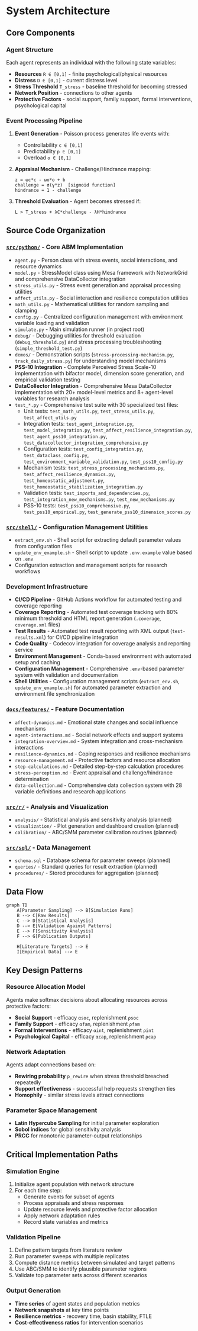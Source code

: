 # System Architecture

## Core Components

### Agent Structure
Each agent represents an individual with the following state variables:
- **Resources** `R ∈ [0,1]` - finite psychological/physical resources
- **Distress** `D ∈ [0,1]` - current distress level  
- **Stress Threshold** `T_stress` - baseline threshold for becoming stressed
- **Network Position** - connections to other agents
- **Protective Factors** - social support, family support, formal interventions, psychological capital

### Event Processing Pipeline
1. **Event Generation** - Poisson process generates life events with:
   - Controllability `c ∈ [0,1]`
   - Predictability `p ∈ [0,1]`
   - Overload `o ∈ [0,1]`

2. **Appraisal Mechanism** - Challenge/Hindrance mapping:
   ```
   z = ωc*c - ωo*o + b
   challenge = σ(γ*z)  [sigmoid function]
   hindrance = 1 - challenge
   ```

3. **Threshold Evaluation** - Agent becomes stressed if:
   ```
   L > T_stress + λC*challenge - λH*hindrance
   ```

## Source Code Organization

### [`src/python/`](src/python/) - Core ABM Implementation
- `agent.py` - Person class with stress events, social interactions, and resource dynamics
- `model.py` - StressModel class using Mesa framework with NetworkGrid and comprehensive DataCollector integration
- `stress_utils.py` - Stress event generation and appraisal processing utilities
- `affect_utils.py` - Social interaction and resilience computation utilities
- `math_utils.py` - Mathematical utilities for random sampling and clamping
- `config.py` - Centralized configuration management with environment variable loading and validation
- `simulate.py` - Main simulation runner (in project root)
- `debug/` - Debugging utilities for threshold evaluation (`debug_threshold.py`) and stress processing troubleshooting (`simple_threshold_test.py`)
- `demos/` - Demonstration scripts (`stress-processing-mechanism.py`, `track_daily_stress.py`) for understanding model mechanisms
- **PSS-10 Integration** - Complete Perceived Stress Scale-10 implementation with bifactor model, dimension score generation, and empirical validation testing
- **DataCollector Integration** - Comprehensive Mesa DataCollector implementation with 20+ model-level metrics and 8+ agent-level variables for research analysis
- `test_*.py` - Comprehensive test suite with 30 specialized test files:
  - Unit tests: `test_math_utils.py`, `test_stress_utils.py`, `test_affect_utils.py`
  - Integration tests: `test_agent_integration.py`, `test_model_integration.py`, `test_affect_resilience_integration.py`, `test_agent_pss10_integration.py`, `test_datacollector_integration_comprehensive.py`
  - Configuration tests: `test_config_integration.py`, `test_dataclass_config.py`, `test_environment_variable_validation.py`, `test_pss10_config.py`
  - Mechanism tests: `test_stress_processing_mechanisms.py`, `test_affect_resilience_dynamics.py`, `test_homeostatic_adjustment.py`, `test_homeostatic_stabilization_integration.py`
  - Validation tests: `test_imports_and_dependencies.py`, `test_integration_new_mechanisms.py`, `test_new_mechanisms.py`
  - PSS-10 tests: `test_pss10_comprehensive.py`, `test_pss10_empirical.py`, `test_generate_pss10_dimension_scores.py`

### [`src/shell/`](src/shell/) - Configuration Management Utilities
- `extract_env.sh` - Shell script for extracting default parameter values from configuration files
- `update_env_example.sh` - Shell script to update `.env.example` value based on `.env`
- Configuration extraction and management scripts for research workflows

### Development Infrastructure
- **CI/CD Pipeline** - GitHub Actions workflow for automated testing and coverage reporting
- **Coverage Reporting** - Automated test coverage tracking with 80% minimum threshold and HTML report generation (`.coverage`, `coverage.xml` files)
- **Test Results** - Automated test result reporting with XML output (`test-results.xml`) for CI/CD pipeline integration
- **Code Quality** - Codecov integration for coverage analysis and reporting service
- **Environment Management** - Conda-based environment with automated setup and caching
- **Configuration Management** - Comprehensive `.env`-based parameter system with validation and documentation
- **Shell Utilities** - Configuration management scripts (`extract_env.sh`, `update_env_example.sh`) for automated parameter extraction and environment file synchronization

### [`docs/features/`](docs/features/) - Feature Documentation
- `affect-dynamics.md` - Emotional state changes and social influence mechanisms
- `agent-interactions.md` - Social network effects and support systems
- `integration-overview.md` - System integration and cross-mechanism interactions
- `resilience-dynamics.md` - Coping responses and resilience mechanisms
- `resource-management.md` - Protective factors and resource allocation
- `step-calculations.md` - Detailed step-by-step calculation procedures
- `stress-perception.md` - Event appraisal and challenge/hindrance determination
- `data-collection.md` - Comprehensive data collection system with 28 variable definitions and research applications

### [`src/r/`](src/r/) - Analysis and Visualization
- `analysis/` - Statistical analysis and sensitivity analysis (planned)
- `visualization/` - Plot generation and dashboard creation (planned)
- `calibration/` - ABC/SMM parameter calibration routines (planned)

### [`src/sql/`](src/sql/) - Data Management
- `schema.sql` - Database schema for parameter sweeps (planned)
- `queries/` - Standard queries for result extraction (planned)
- `procedures/` - Stored procedures for aggregation (planned)

## Data Flow

```mermaid
graph TD
    A[Parameter Sampling] --> B[Simulation Runs]
    B --> C[Raw Results]
    C --> D[Statistical Analysis]
    D --> E[Validation Against Patterns]
    E --> F[Sensitivity Analysis]
    F --> G[Publication Outputs]
    
    H[Literature Targets] --> E
    I[Empirical Data] --> E
```

## Key Design Patterns

### Resource Allocation Model
Agents make softmax decisions about allocating resources across protective factors:
- **Social Support** - efficacy `αsoc`, replenishment `ρsoc`
- **Family Support** - efficacy `αfam`, replenishment `ρfam`  
- **Formal Interventions** - efficacy `αint`, replenishment `ρint`
- **Psychological Capital** - efficacy `αcap`, replenishment `ρcap`

### Network Adaptation
Agents adapt connections based on:
- **Rewiring probability** `p_rewire` when stress threshold breached repeatedly
- **Support effectiveness** - successful help requests strengthen ties
- **Homophily** - similar stress levels attract connections

### Parameter Space Management
- **Latin Hypercube Sampling** for initial parameter exploration
- **Sobol indices** for global sensitivity analysis
- **PRCC** for monotonic parameter-output relationships

## Critical Implementation Paths

### Simulation Engine
1. Initialize agent population with network structure
2. For each time step:
   - Generate events for subset of agents
   - Process appraisals and stress responses
   - Update resource levels and protective factor allocation
   - Apply network adaptation rules
   - Record state variables and metrics

### Validation Pipeline  
1. Define pattern targets from literature review
2. Run parameter sweeps with multiple replicates
3. Compute distance metrics between simulated and target patterns
4. Use ABC/SMM to identify plausible parameter regions
5. Validate top parameter sets across different scenarios

### Output Generation
- **Time series** of agent states and population metrics
- **Network snapshots** at key time points  
- **Resilience metrics** - recovery time, basin stability, FTLE
- **Cost-effectiveness ratios** for intervention scenarios